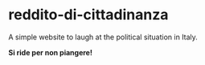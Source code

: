 # reddito-di-cittadinanza

A simple website to laugh at the political situation in Italy.

**Si ride per non piangere!**
